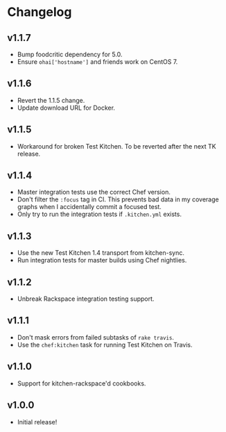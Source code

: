 # Changelog

## v1.1.7

* Bump foodcritic dependency for 5.0.
* Ensure `ohai['hostname']` and friends work on CentOS 7.

## v1.1.6

* Revert the 1.1.5 change.
* Update download URL for Docker.

## v1.1.5

* Workaround for broken Test Kitchen. To be reverted after the next TK release.

## v1.1.4

* Master integration tests use the correct Chef version.
* Don't filter the `:focus` tag in CI. This prevents bad data in my coverage
  graphs when I accidentally commit a focused test.
* Only try to run the integration tests if `.kitchen.yml` exists.

## v1.1.3

* Use the new Test Kitchen 1.4 transport from kitchen-sync.
* Run integration tests for master builds using Chef nightlies.

## v1.1.2

* Unbreak Rackspace integration testing support.

## v1.1.1

* Don't mask errors from failed subtasks of `rake travis`.
* Use the `chef:kitchen` task for running Test Kitchen on Travis.

## v1.1.0

* Support for kitchen-rackspace'd cookbooks.

## v1.0.0

* Initial release!
